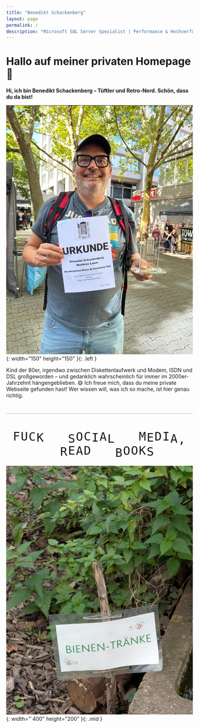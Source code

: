 ```yaml
---
title: "Benedikt Schackenberg"
layout: page
permalink: /
description: "Microsoft SQL Server Spezialist | Performance & Hochverfügbarkeit | Azure & Cloud Architekturen"
---
```


# Hallo auf meiner privaten Homepage 👋

**Hi, ich bin Benedikt Schackenberg – Tüftler und Retro-Nerd. Schön, dass du da bist!**  

![Desktop View](/assets/img/bene.jpg){: width="150" height="150" }{: .left }

  Kind der 80er, irgendwo zwischen Diskettenlaufwerk und Modem, ISDN und DSL großgeworden – und gedanklich wahrscheinlich für immer im 2000er-Jahrzehnt hängengeblieben. 😄 Ich freue mich, dass du meine private Webseite gefunden hast!
  Wer wissen will, was ich so mache, ist hier genau richtig.



<hr style="margin-top:40px;opacity:0.3;">

<div style="text-align:center;margin-top:50px;">
  <style>
    .funny-text {
      font-family: 'VT323', monospace;
      font-size: 2rem;
      display: inline-block;
      animation: hueRotate 6s infinite linear;
      letter-spacing: 2px;
    }

    @keyframes hueRotate {
      0% { filter: hue-rotate(0deg); }
      100% { filter: hue-rotate(360deg); }
    }

    .funny-text span {
      display: inline-block;
      animation: bounce 1.8s infinite ease-in-out;
    }

    @keyframes bounce {
      0%, 100% { transform: translateY(0); }
      50% { transform: translateY(-8px); }
    }

    /* zeitversetzte Sprungbewegung */
    .funny-text span:nth-child(3n) { animation-delay: 0.2s; }
    .funny-text span:nth-child(4n) { animation-delay: 0.4s; }
    .funny-text span:nth-child(5n) { animation-delay: 0.6s; }
  </style>

  <div class="funny-text">
    <span>F</span><span>U</span><span>C</span><span>K</span>
    &nbsp;
    <span>S</span><span>O</span><span>C</span><span>I</span><span>A</span><span>L</span>
    &nbsp;
    <span>M</span><span>E</span><span>D</span><span>I</span><span>A</span>,
    &nbsp;
    <span>R</span><span>E</span><span>A</span><span>D</span>
    &nbsp;
    <span>B</span><span>O</span><span>O</span><span>K</span><span>S</span>
  </div>
</div>

![Desktop View](/assets/img/biene.jpg){: width="´400" height="200" }{: .mid }
